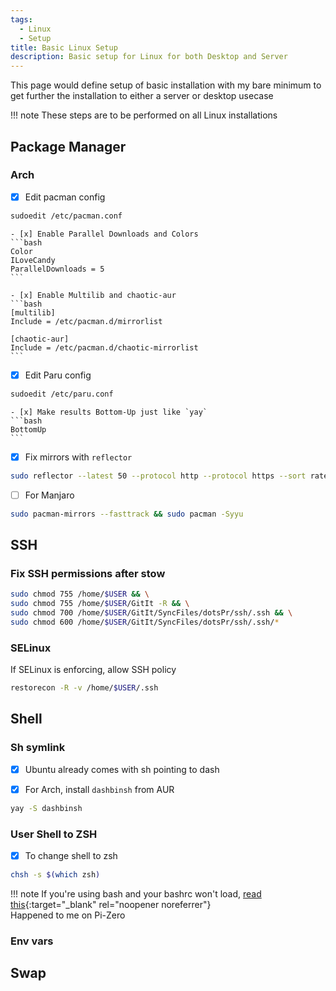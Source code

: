 ```yaml
---
tags:
  - Linux
  - Setup
title: Basic Linux Setup
description: Basic setup for Linux for both Desktop and Server
---
```


This page would define setup of basic installation with my bare minimum to get further the installation to either a server or desktop usecase

!!! note
    These steps are to be performed on all Linux installations

## Package Manager

### Arch

- [x] Edit pacman config
```bash
sudoedit /etc/pacman.conf
```

    - [x] Enable Parallel Downloads and Colors
    ```bash
    Color
    ILoveCandy
    ParallelDownloads = 5
    ```

    - [x] Enable Multilib and chaotic-aur
    ```bash
    [multilib]
    Include = /etc/pacman.d/mirrorlist

    [chaotic-aur]
    Include = /etc/pacman.d/chaotic-mirrorlist
    ```

- [x] Edit Paru config
```bash
sudoedit /etc/paru.conf
```

    - [x] Make results Bottom-Up just like `yay`
    ```bash
    BottomUp
    ```

- [x] Fix mirrors with `reflector`
```bash title="Install reflector first"
sudo reflector --latest 50 --protocol http --protocol https --sort rate --save /etc/pacman.d/mirrorlist
```

- [ ] For Manjaro
```bash
sudo pacman-mirrors --fasttrack && sudo pacman -Syyu
```

## SSH

### Fix SSH permissions after stow

```bash
sudo chmod 755 /home/$USER && \
sudo chmod 755 /home/$USER/GitIt -R && \
sudo chmod 700 /home/$USER/GitIt/SyncFiles/dotsPr/ssh/.ssh && \
sudo chmod 600 /home/$USER/GitIt/SyncFiles/dotsPr/ssh/.ssh/*
```

### SELinux

If SELinux is enforcing, allow SSH policy

```bash
restorecon -R -v /home/$USER/.ssh
```

## Shell

### Sh symlink

- [x] Ubuntu already comes with sh pointing to dash

- [x] For Arch, install `dashbinsh` from AUR
```bash
yay -S dashbinsh
```

### User Shell to ZSH

- [x] To change shell to zsh
```bash title="Run as user whose shell you want to change, NOT ROOT OR SUDO"
chsh -s $(which zsh)
```

!!! note
    If you're using bash and your bashrc won't load, [read this](https://stackoverflow.com/questions/18393521/bashrc-not-loading-until-run-bash-command/18393620#18393620){:target="_blank" rel="noopener noreferrer"}  
    Happened to me on Pi-Zero

### Env vars

## Swap